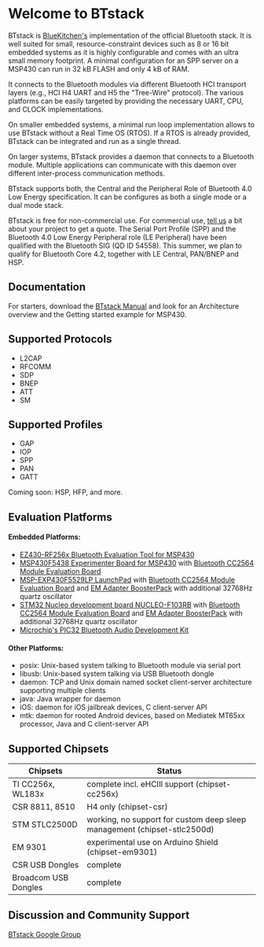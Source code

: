 # Welcome to BTstack

BTstack is [BlueKitchen's](http://bluekitchen-gmbh.com) implementation of the official Bluetooth stack. 
It is well suited for small, resource-constraint devices 
such as 8 or 16 bit embedded systems as it is highly configurable and comes with an ultra small memory footprint. 
A minimal configuration for an SPP server on a MSP430 can run in 32 kB FLASH and only 4 kB of RAM.

It connects to the Bluetooth modules via different Bluetooth HCI transport layers (e.g., HCI H4 UART and 
H5 the "Tree-Wire" protocol). The various platforms can be easily targeted by providing the necessary 
UART, CPU, and CLOCK implementations. 

On smaller embedded systems, a minimal run loop implementation allows to use BTstack without a Real Time OS (RTOS). 
If a RTOS is already provided, BTstack can be integrated and run as a single thread. 

On larger systems, BTstack provides a daemon that connects to a Bluetooth module. 
Multiple applications can communicate with this daemon over different inter-process communication methods.

BTstack supports both, the Central and the Peripheral Role of Bluetooth 4.0 Low Energy specification. 
It can be configures as both a single mode or a dual mode stack.

BTstack is free for non-commercial use. For commercial use, <a href="mailto:contact@bluekitchen-gmbh.com">tell us</a> 
a bit about your project to get a quote.
The Serial Port Profile (SPP) and the Bluetooth 4.0 Low Energy Peripheral role (LE Peripheral) have been qualified with 
the Bluetooth SIG (QD ID 54558). This summer, we plan to qualify for Bluetooth Core 4.2,
together with LE Central, PAN/BNEP and HSP.

## Documentation
For starters, download the [BTstack Manual](https://github.com/bluekitchen/btstack/raw/master/docs/manual/btstack-manual.pdf) 
and look for an Architecture overview and the Getting started example for MSP430.

## Supported Protocols
* L2CAP            
* RFCOMM           
* SDP              
* BNEP             
* ATT              
* SM      


## Supported Profiles
* GAP              
* IOP              
* SPP              
* PAN              
* GATT             

Coming soon: HSP, HFP, and more.

## Evaluation Platforms

#### Embedded Platforms:      
* [EZ430-RF256x Bluetooth Evaluation Tool for MSP430](http://www.ti.com/tool/ez430-rf256x)          
* [MSP430F5438 Experimenter Board for MSP430](http://www.ti.com/tool/msp-exp430f5438) with [Bluetooth CC2564 Module Evaluation Board](http://www.ti.com/tool/cc2564modnem)
* [MSP-EXP430F5529LP LaunchPad](http://www.ti.com/ww/en/launchpad/launchpads-msp430-msp-exp430f5529lp.html#tabs) with [Bluetooth CC2564 Module Evaluation Board](http://www.ti.com/tool/cc2564modnem) and [EM Adapter BoosterPack](http://www.ti.com/tool/boost-ccemadapter) with additional 32768Hz quartz oscillator   
* [STM32 Nucleo development board NUCLEO-F103RB](http://www.st.com/web/catalog/tools/FM116/SC959/SS1532/LN1847/PF259875) with [Bluetooth CC2564 Module Evaluation Board](http://www.ti.com/tool/cc2564modnem) and [EM Adapter BoosterPack](http://www.ti.com/tool/boost-ccemadapter) with additional 32768Hz quartz oscillator
* [Microchip's PIC32 Bluetooth Audio Development Kit](http://www.microchip.com/Developmenttools/ProductDetails.aspx?PartNO=DV320032)          

#### Other Platforms:     
* posix: Unix-based system talking to Bluetooth module via serial port   
* libusb: Unix-based system talking via USB Bluetooth dongle
* daemon: TCP and Unix domain named socket client-server architecture supporting multiple clients
* java: Java wrapper for daemon 
* iOS: daemon for iOS jailbreak devices, C client-server API
* mtk: daemon for rooted Android devices, based on Mediatek MT65xx processor, Java and C client-server API


## Supported Chipsets
Chipsets             | Status
--------------       | ------ 
TI CC256x, WL183x    | complete incl. eHCIll support (chipset-cc256x)
CSR 8811, 8510       | H4 only (chipset-csr)
STM STLC2500D        | working, no support for custom deep sleep management (chipset-stlc2500d)
EM 9301              | experimental use on Arduino Shield (chipset-em9301)
CSR USB Dongles      | complete
Broadcom USB Dongles | complete

## Discussion and Community Support
[BTstack Google Group](http://groups.google.com/group/btstack-dev)

